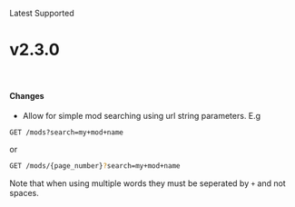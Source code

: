 <span class="badge bg-success-subtle border border-success-subtle text-success-emphasis rounded-pill"><i class="bi bi-check-lg"></i> Latest</span>
<span class="badge bg-primary-subtle border border-primary-subtle text-primary-emphasis rounded-pill"><i class="bi bi-hash"></i> Supported</span>
# v2.3.0
<br/>

#### Changes
- Allow for simple mod searching using url string parameters. E.g
```
GET /mods?search=my+mod+name
```
or
```bash 
GET /mods/{page_number}?search=my+mod+name
```

Note that when using multiple words they must be seperated by `+` and not spaces.

<br/>

